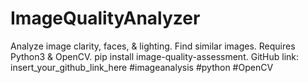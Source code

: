 # ImageQualityAnalyzer
Analyze image clarity, faces, &amp; lighting. Find similar images. Requires Python3 &amp; OpenCV. pip install image-quality-assessment. GitHub link: insert_your_github_link_here #imageanalysis #python #OpenCV

